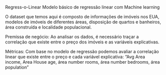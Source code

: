 Regress-o-Linear
Modelo básico de regressão linear com Machine learning

O dataset que temos aqui é composto de informações de imóveis nos EUA, modelos de imóveis de diferentes áreas,
disposição de quartos e banheiros, área construída e localidade populacional.

Premissa de negócio:
Ao analisar os dados, é necessário traçar a correlação que existe entre o preço dos imóveis e as variáveis explicativas.

Métricas:
Com base no modelo de regressão podemos avaliar a correlação linear que existe entre o preço e  cada variável explicativa: “Avg Area income, Area House age, área number rooms, área number bedrooms, área population”
